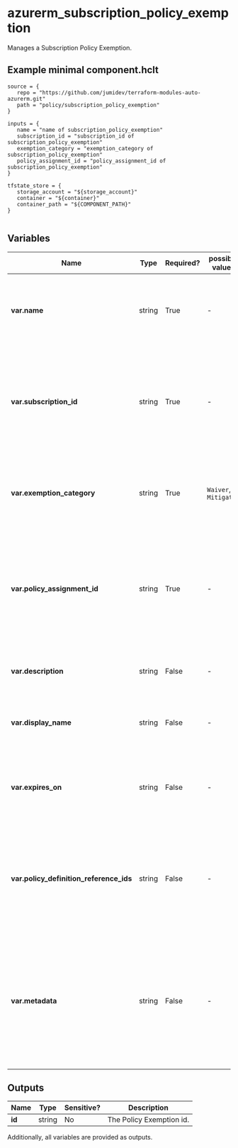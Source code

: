 # azurerm_subscription_policy_exemption

Manages a Subscription Policy Exemption.

## Example minimal component.hclt

```hcl
source = {
   repo = "https://github.com/jumidev/terraform-modules-auto-azurerm.git" 
   path = "policy/subscription_policy_exemption" 
}

inputs = {
   name = "name of subscription_policy_exemption" 
   subscription_id = "subscription_id of subscription_policy_exemption" 
   exemption_category = "exemption_category of subscription_policy_exemption" 
   policy_assignment_id = "policy_assignment_id of subscription_policy_exemption" 
}

tfstate_store = {
   storage_account = "${storage_account}" 
   container = "${container}" 
   container_path = "${COMPONENT_PATH}" 
}


```

## Variables

| Name | Type | Required? |  possible values |  Description |
| ---- | ---- | --------- |  ----------- | ----------- |
| **var.name** | string | True | -  |  The name of the Policy Exemption. Changing this forces a new resource to be created. | 
| **var.subscription_id** | string | True | -  |  The Subscription ID where the Policy Exemption should be applied. Changing this forces a new resource to be created. | 
| **var.exemption_category** | string | True | `Waiver`, `Mitigated`  |  The category of this policy exemption. Possible values are `Waiver` and `Mitigated`. | 
| **var.policy_assignment_id** | string | True | -  |  The ID of the Policy Assignment to be exempted at the specified Scope. Changing this forces a new resource to be created. | 
| **var.description** | string | False | -  |  A description to use for this Policy Exemption. | 
| **var.display_name** | string | False | -  |  A friendly display name to use for this Policy Exemption. | 
| **var.expires_on** | string | False | -  |  The expiration date and time in UTC ISO 8601 format of this policy exemption. | 
| **var.policy_definition_reference_ids** | string | False | -  |  The policy definition reference ID list when the associated policy assignment is an assignment of a policy set definition. | 
| **var.metadata** | string | False | -  |  The metadata for this policy exemption. This is a JSON string representing additional metadata that should be stored with the policy exemption. | 



## Outputs

| Name | Type | Sensitive? | Description |
| ---- | ---- | --------- | --------- |
| **id** | string | No  | The Policy Exemption id. | 

Additionally, all variables are provided as outputs.
